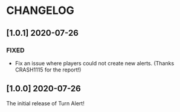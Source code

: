 # CHANGELOG

## [1.0.1] 2020-07-26

### FIXED

- Fix an issue where players could not create new alerts. (Thanks CRASH1115 for the report!)

## [1.0.0] 2020-07-26

The initial release of Turn Alert!
